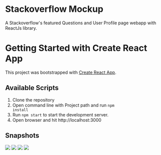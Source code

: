 # Stackoverflow Mockup

A Stackoverflow's featured Questions and User Profile page webapp with ReactJs library.

# Getting Started with Create React App

This project was bootstrapped with [Create React App](https://github.com/facebook/create-react-app).

## Available Scripts

1. Clone the repository
2. Open command line with Project path and run <code>npm install</code>
3. Run <code>npm start</code> to start the development server.
4. Open browser and hit http://localhost:3000

## Snapshots

<p align="left">
  <img src="https://github.com/shrey7070/Mockup-Stackoverflow/master/public/assets/so_Login.png" />
  <img src="https://github.com/shrey7070/Mockup-Stackoverflow/master/public/assets/so_questions.png" />
  <img src="https://github.com/shrey7070/Mockup-Stackoverflow/master/public/assets/so_profile1.png" />
  <img src="https://github.com/shrey7070/Mockup-Stackoverflow/master/public/assets/so_profile2.png" />
</p>
